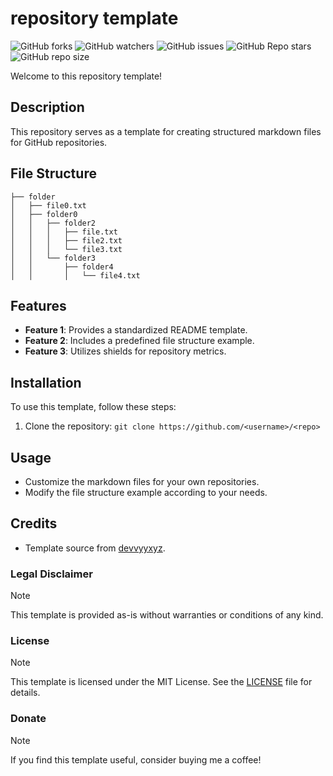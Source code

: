# repository template

![GitHub forks](https://img.shields.io/github/forks/<username>/<repo>)
![GitHub watchers](https://img.shields.io/github/watchers/<username>/<repo>)
![GitHub issues](https://img.shields.io/github/issues-raw/<username>/<repo>)
![GitHub Repo stars](https://img.shields.io/github/stars/<username>/<repo>)
![GitHub repo size](https://img.shields.io/github/repo-size/<username>/<repo>)

Welcome to this repository template!

## Description

This repository serves as a template for creating structured markdown files for GitHub repositories.

## File Structure

```
├── folder
│   ├── file0.txt
│   ├── folder0
│   │   ├── folder2
│   │   │   ├── file.txt
│   │   │   ├── file2.txt
│   │   │   └── file3.txt
│   │   └── folder3
│   │       ├── folder4
│   │       │   └── file4.txt
```

## Features

- **Feature 1**: Provides a standardized README template.
- **Feature 2**: Includes a predefined file structure example.
- **Feature 3**: Utilizes shields for repository metrics.

## Installation

To use this template, follow these steps:

1. Clone the repository: `git clone https://github.com/<username>/<repo>`

## Usage

- Customize the markdown files for your own repositories.
- Modify the file structure example according to your needs.

## Credits

- Template source from [devvyyxyz](https://github.com/devvyyxyz).

### Legal Disclaimer
> [!NOTE]
> This template is provided as-is without warranties or conditions of any kind.

### License
> [!NOTE]
> This template is licensed under the MIT License. See the [LICENSE](https://github.com/<username>/<repo>/blob/main/LICENSE) file for details.

### Donate
> [!NOTE]
> If you find this template useful, consider buying me a coffee!
